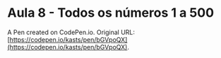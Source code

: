 # Aula 8 - Todos os números 1 a 500

A Pen created on CodePen.io. Original URL: [https://codepen.io/kasts/pen/bGVpoQX](https://codepen.io/kasts/pen/bGVpoQX).


